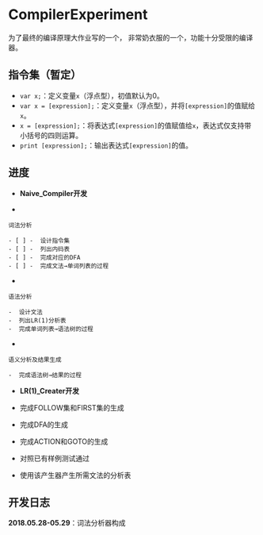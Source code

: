 # CompilerExperiment

为了最终的编译原理大作业写的一个，
非常奶衣服的一个，功能十分受限的编译器。

## 指令集（暂定）

- `var x;`：定义变量`x`（浮点型），初值默认为0。
- `var x = [expression];`：定义变量`x`（浮点型），并将`[expression]`的值赋给`x`。
- `x = [expression];`：将表达式`[expression]`的值赋值给`x`，表达式仅支持带小括号的四则运算。
- `print [expression];`：输出表达式`[expression]`的值。

## 进度

-  **Naive_Compiler开发**

  -  

    词法分析

    - [ ] -  设计指令集
    - [ ] -  列出内码表
    - [ ] -  完成对应的DFA
    - [ ] -  完成文法→单词列表的过程

  -  

    语法分析

    -  设计文法
    -  列出LR(1)分析表
    -  完成单词列表→语法树的过程

  -  

    语义分析及结果生成

    -  完成语法树→结果的过程

-  **LR(1)_Creater开发**

  -  完成FOLLOW集和FIRST集的生成
  -  完成DFA的生成
  -  完成ACTION和GOTO的生成
  -  对照已有样例测试通过
  -  使用该产生器产生所需文法的分析表

## 开发日志

**2018.05.28-05.29**：词法分析器构成
